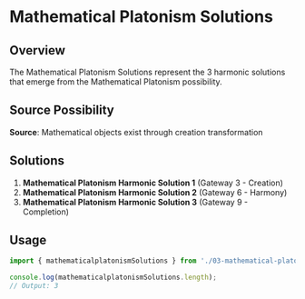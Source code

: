 # Mathematical Platonism Solutions

## Overview

The Mathematical Platonism Solutions represent the 3 harmonic solutions that emerge from the Mathematical Platonism possibility.

## Source Possibility

**Source**: Mathematical objects exist through creation transformation

## Solutions

1. **Mathematical Platonism Harmonic Solution 1** (Gateway 3 - Creation)
2. **Mathematical Platonism Harmonic Solution 2** (Gateway 6 - Harmony)
3. **Mathematical Platonism Harmonic Solution 3** (Gateway 9 - Completion)

## Usage

```typescript
import { mathematicalplatonismSolutions } from './03-mathematical-platonism-solutions';

console.log(mathematicalplatonismSolutions.length);
// Output: 3
```
